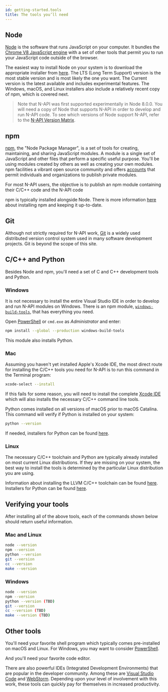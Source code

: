 ```yaml
---
id: getting-started.tools
title: The tools you’ll need
---
```


## Node

[Node](https://nodejs.org/en/about/) is the software that runs JavaScript on your computer. It bundles the [Chrome V8 JavaScript engine](https://developers.google.com/v8/) with a set of other tools that permit you to run your JavaScript code outside of the browser. 

The easiest way to install Node on your system is to download the appropriate installer from [here](https://nodejs.org/en/). The LTS (Long Term Support) version is the most stable version and is most likely the one you want. The Current version is the latest available and includes experimental features. The Windows, macOS, and Linux installers also include a relatively recent copy of npm, which is covered next. 

> Note that N-API was first supported experimentally in Node 8.0.0. You will need a copy of Node that supports N-API in order to develop and run N-API code. To see which versions of Node support N-API, refer to the [N-API Version Matrix](https://nodejs.org/api/n-api.html#n_api_n_api_version_matrix).

## npm

[npm](https://www.npmjs.com), the "Node Package Manager", is a set of tools for creating, maintaining, and sharing JavaScript modules. A module is a single set of JavaScript and other files that perform a specific useful purpose. You'll be using modules created by others as well as creating your own modules. npm facilities a vibrant open source community and offers [accounts](https://www.npmjs.com/pricing) that permit individuals and organizations to publish private modules. 

For most N-API users, the objective is to publish an npm module containing their C/C++ code and the N-API code

npm is typically installed alongside Node. There is more information [here](https://www.npmjs.com/get-npm) about installing npm and keeping it up-to-date.

## Git

Although not strictly required for N-API work, [Git](https://git-scm.com) is a widely used distributed version control system used in many software development projects. Git is beyond the scope of this site. 

## C/C++ and Python

Besides Node and npm, you'll need a set of C and C++ development tools and Python.

### Windows

It is not necessary to install the entire Visual Studio IDE in order to develop and run N-API modules on Windows. There is an npm module, [`windows-build-tools`](https://www.npmjs.com/package/windows-build-tools), that has everything you need.

Open  [PowerShell](https://docs.microsoft.com/en-us/powershell/scripting/getting-started/getting-started-with-windows-powershell?view=powershell-6) or `cmd.exe` as *Administrator* and enter:

```bash
npm install --global --production windows-build-tools
```

This module also installs Python. 

### Mac

Assuming you haven't yet installed Apple's Xcode IDE, the most direct route for installing the C/C++ tools you need for N-API is to run this command in the Terminal program:

```bash
xcode-select --install 
```

If this fails for some reason, you will need to install the complete [Xcode IDE](https://developer.apple.com/xcode/ide/) which will also installs the necessary C/C++ command line tools. 

Python comes installed on all versions of macOS prior to macOS Catalina. This command will verify if Python is installed on your system:

```bash
python --version
```

If needed, installers for Python can be found [here](https://www.python.org/downloads/).

### Linux

The necessary C/C++ toolchain and Python are typically already installed on most current Linux distributions. If they are missing on your system, the best way to install the tools is determined by the particular Linux distribution you are using. 

Information about installing the LLVM C/C++ toolchain can be found [here](https://llvm.org). Installers for Python can be found [here](https://www.python.org/downloads/).

## Verifying your tools

After installing all of the above tools, each of the commands shown below should return useful information.

### Mac and Linux

```bash
node --version
npm --version
python --version
git --version
cc --version
make --version
```

### Windows

```bash
node --version
npm --version
python --version (TBD)
git --version
cc --version (TBD)
make --version (TBD)
```

## Other tools

You'll need your favorite shell program which typically comes pre-installed on macOS and Linux. For Windows, you may want to consider [PowerShell](https://docs.microsoft.com/en-us/powershell/scripting/getting-started/getting-started-with-windows-powershell?view=powershell-6).

And you'll need your favorite code editor. 

There are also powerful IDEs (Integrated Development Environments) that are popular in the developer community. Among these are [Visual Studio Code](https://code.visualstudio.com) and [WebStorm](https://www.jetbrains.com/webstorm/). Depending upon your level of involvement with this work, these tools can quickly pay for themselves in increased productivity. 